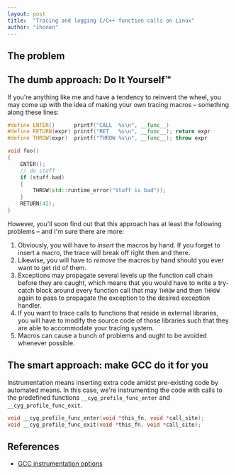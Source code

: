 ```yaml
---
layout: post
title:  "Tracing and logging C/C++ function calls on Linux"
author: "ihonen"
---
```


## The problem



## The dumb approach: Do It Yourself™

If you're anything like me and have a tendency to reinvent the wheel, you may come up with the idea of making your own tracing macros – something along these lines:
```c++
#define ENTER()      printf("CALL  %s\n", __func__)
#define RETURN(expr) printf("RET   %s\n", __func__); return expr
#define THROW(expr)  printf("THROW %s\n", __func__); throw expr

void foo()
{
    ENTER();
    // do stuff
    if (stuff.bad)
    {
        THROW(std::runtime_error("Stuff is bad"));
    }
    RETURN(42);
}
```

However, you'll soon find out that this approach has at least the following problems – and I'm sure there are more:

1. Obviously, you will have to *insert* the macros by hand. If you forget to insert a macro, the trace will break off right then and there.
2. Likewise, you will have to *remove* the macros by hand should you ever want to get rid of them.
3. Exceptions may propagate several levels up the function call chain before they are caught, which means that you would have to write a try-catch block around every function call that may `THROW` and then `THROW` again to pass to propagate the exception to the desired exception handler.
4. If you want to trace calls to functions that reside in external libraries, you will have to modify the source code of those libraries such that they are able to accommodate your tracing system.
5. Macros can cause a bunch of problems and ought to be avoided whenever possible.

## The smart approach: make GCC do it for you

Instrumentation means inserting extra code amidst pre-existing code by automated means. In this case, we're instrumenting the code with calls to the predefined functions `__cyg_profile_func_enter` and `__cyg_profile_func_exit`.

```c++
void __cyg_profile_func_enter(void *this_fn, void *call_site);
void __cyg_profile_func_exit(void *this_fn, void *call_site);
```

## References

* [GCC instrumentation options](https://gcc.gnu.org/onlinedocs/gcc/Instrumentation-Options.html)
